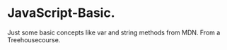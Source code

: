 # JavaScript-Basic.
Just some basic concepts like var and string methods from MDN.
From a Treehousecourse.
